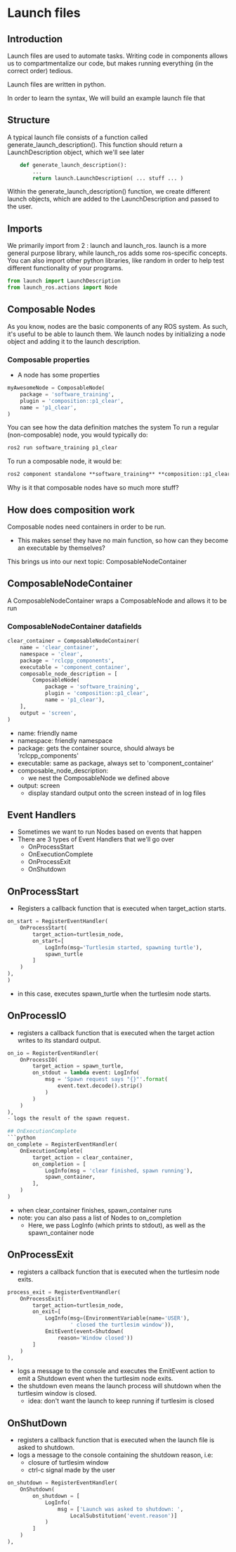 # Launch files

## Introduction

Launch files are used to automate tasks. Writing code in components allows us to compartmentalize our code, but makes running everything (in the correct order) tedious.

Launch files are written in python.

In order to learn the syntax, We will build an example launch file that 

## Structure
A typical launch file consists of a function called generate_launch_description().
This function should return a LaunchDescription object, which we'll see later

```py
	def generate_launch_description():
		...
		return launch.LaunchDescription( ... stuff ... )
```

Within the generate_launch_description() function, we create different launch objects, which are added to the LaunchDescription and passed to the user.

## Imports

We primarily import from 2 : launch and launch_ros. 
launch is a more general purpose library, while launch_ros adds some ros-specific concepts.
You can also import other python libraries, like random in order to help test different functionality of your programs.
```py
from launch import LaunchDescription
from launch_ros.actions import Node
```

## Composable Nodes

As you know, nodes are the basic components of any ROS system. 
As such, it's useful to be able to launch them.
We launch nodes by initializing a node object and adding it to the launch description.


### Composable properties
- A node has some properties
```python
myAwesomeNode = ComposableNode(
	package = 'software_training',
	plugin = 'composition::p1_clear',
	name = 'p1_clear',
)
```
You can see how the data definition matches the system
To run a regular (non-composable) node, you would typically do:
```bash
ros2 run software_training p1_clear
```
To run a composable node, it would be:
```md
ros2 component standalone **software_training** **composition::p1_clear**
```

Why is it that composable nodes have so much more stuff?

## How does composition work
Composable nodes need containers in order to be run.
- This makes sense! they have no main function, so how can they become an executable by themselves?

This brings us into our next topic: ComposableNodeContainer

## ComposableNodeContainer

A ComposableNodeContainer wraps a ComposableNode and allows it to be run

### ComposableNodeContainer datafields
```python
clear_container = ComposableNodeContainer(
	name = 'clear_container',
	namespace = 'clear',
	package = 'rclcpp_components',
	executable = 'component_container',
	composable_node_description = [
		ComposableNode(
			package = 'software_training',
			plugin = 'composition::p1_clear',
			name = 'p1_clear'),
	],
	output = 'screen',
)
```

- name: friendly name
- namespace: friendly namespace
- package: gets the container source, should always be 'rclcpp_components'
- executable: same as package, always set to 'component_container'
- composable_node_description:
	- we nest the ComposableNode we defined above
- output: screen
	- display standard output onto the screen instead of in log files

## Event Handlers
- Sometimes we want to run Nodes based on events that happen
- There are 3 types of Event Handlers that we'll go over
	- OnProcessStart
	- OnExecutionComplete
	- OnProcessExit
	- OnShutdown

## OnProcessStart
- Registers a callback function that is executed when target_action starts. 
```python
on_start = RegisterEventHandler(
    OnProcessStart(
        target_action=turtlesim_node,
        on_start=[
            LogInfo(msg='Turtlesim started, spawning turtle'),
            spawn_turtle
        ]
    )
),
)
```
- in this case, executes spawn_turtle when the turtlesim node starts.

## OnProcessIO 
- registers a callback function that is executed when the target action writes to its standard output. 

```python
on_io = RegisterEventHandler(
	OnProcessIO(
		target_action = spawn_turtle,
		on_stdout = lambda event: LogInfo(
			msg = 'Spawn request says "{}"'.format(
				event.text.decode().strip()
			)
		)
	)
),
- logs the result of the spawn request.

## OnExecutionComplete
```python
on_complete = RegisterEventHandler(
	OnExecutionComplete(
		target_action = clear_container,
		on_completion = [
			LogInfo(msg = 'clear finished, spawn running'),
			spawn_container,
		],
	)
)
```
- when clear_container finishes, spawn_container runs
- note: you can also pass a list of Nodes to on_completion
	- Here, we pass LogInfo (which prints to stdout), as well as the spawn_container node

## OnProcessExit
- registers a callback function that is executed when the turtlesim node exits. 
```python
process_exit = RegisterEventHandler(
    OnProcessExit(
        target_action=turtlesim_node,
        on_exit=[
            LogInfo(msg=(EnvironmentVariable(name='USER'),
                    ' closed the turtlesim window')),
            EmitEvent(event=Shutdown(
                reason='Window closed'))
        ]
    )
),
```
- logs a message to the console and executes the EmitEvent action to emit a Shutdown event when the turtlesim node exits. 
- the shutdown even means the launch process will shutdown when the turtlesim window is closed.
	- idea: don't want the launch to keep running if turtlesim is closed

## OnShutDown
- registers a callback function that is executed when the launch file is asked to shutdown. 
- logs a message to the console containing the shutdown reason, i.e:
	- closure of turtlesim window 
	- ctrl-c signal made by the user
```python
on_shutdown = RegisterEventHandler(
	OnShutdown(
		on_shutdown = [
			LogInfo(
				msg = ['Launch was asked to shutdown: ',
					LocalSubstitution('event.reason')]
			)
		]
	)
),
```
